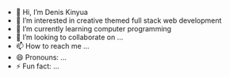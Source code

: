 - 👋 Hi, I’m Denis Kinyua 
- 👀 I’m interested in creative themed full stack web development 
- 🌱 I’m currently learning computer programming 
- 💞️ I’m looking to collaborate on ...
- 📫 How to reach me ...
- 😄 Pronouns: ...
- ⚡ Fun fact: ...

<!---
Skillzte/Skillzte is a ✨ special ✨ repository because its `README.md` (this file) appears on your GitHub profile.
You can click the Preview link to take a look at your changes.
--->
